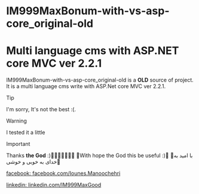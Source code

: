 # IM999MaxBonum-with-vs-asp-core_original-old

# Multi language cms with ASP.NET core MVC ver 2.2.1

IM999MaxBonum-with-vs-asp-core_original-old is a **OLD** source of project. It is a multi language cms write with ASP.Net core MVC ver 2.2.1.

> [!TIP]
> I'm sorry, It's not the best :(.

>[!WARNING]
>I tested it a little

> [!IMPORTANT]  
> Thanks **the God** :)💐😀🌸🌺🌹🌼🌷
> 💐With hope the God this be useful :)💐
> 💐با امید به خدای به خوبی و خوشی💐 


[facebook: facebook.com/Iounes.Manoochehri](https://facebook.com/Iounes.Manoochehri)

[linkedin: linkedin.com/IM999MaxGood](https://ir.linkedin.com/in/im999maxgood)
